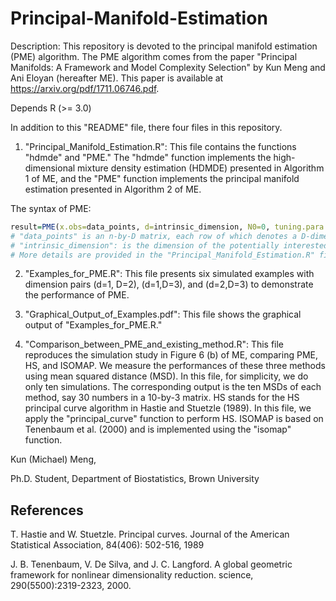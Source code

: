 # Principal-Manifold-Estimation

Description: This repository is devoted to the principal manifold estimation (PME) algorithm. The PME algorithm comes from the paper "Principal Manifolds: A Framework and Model Complexity Selection" by Kun Meng and Ani Eloyan (hereafter ME). This paper is available at https://arxiv.org/pdf/1711.06746.pdf. 

Depends R (>= 3.0)

In addition to this "README" file, there four files in this repository.

1. "Principal_Manifold_Estimation.R": This file contains the functions "hdmde" and "PME." The "hdmde" function implements the high-dimensional mixture density estimation (HDMDE) presented in Algorithm 1 of ME, and the "PME" function implements the principal manifold estimation presented in Algorithm 2 of ME. 

The syntax of PME:
```r
result=PME(x.obs=data_points, d=intrinsic_dimension, N0=0, tuning.para.seq=exp((-15:5)), alpha=0.05, max.comp=100, epsilon=0.05, max.iter=100, print.MSDs=TRUE)
# "data_points" is an n-by-D matrix, each row of which denotes a D-dimensional data point.
# "intrinsic_dimension": is the dimension of the potentially interested underlying manifold.
# More details are provided in the "Principal_Manifold_Estimation.R" file.
```

2. "Examples_for_PME.R": This file presents six simulated examples with dimension pairs (d=1, D=2), (d=1,D=3), and (d=2,D=3) to demonstrate the performance of PME.

3. "Graphical_Output_of_Examples.pdf": This file shows the graphical output of "Examples_for_PME.R."

4. "Comparison_between_PME_and_existing_method.R": This file reproduces the simulation study in Figure 6 (b) of ME, comparing PME, HS, and ISOMAP. We measure the performances of these three methods using mean squared distance (MSD). In this file, for simplicity, we do only ten simulations. The corresponding output is the ten MSDs of each method, say 30 numbers in a 10-by-3 matrix. HS stands for the HS principal curve algorithm in Hastie and Stuetzle
(1989). In this file, we apply the "principal_curve" function to perform HS. ISOMAP is based on Tenenbaum et al. (2000) and is implemented using the "isomap" function. 

Kun (Michael) Meng,

Ph.D. Student,
Department of Biostatistics, 
Brown University

## References

T. Hastie and W. Stuetzle. Principal curves. Journal of the American Statistical Association, 84(406): 502-516, 1989

J. B. Tenenbaum, V. De Silva, and J. C. Langford. A global geometric framework for nonlinear dimensionality reduction. science, 290(5500):2319-2323, 2000.
